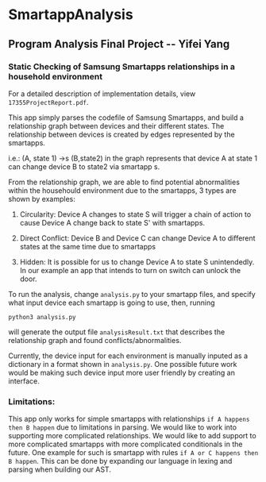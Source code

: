 # SmartappAnalysis

## Program Analysis Final Project -- Yifei Yang

### Static Checking of Samsung Smartapps relationships in a household environment

For a detailed description of implementation details, view `17355ProjectReport.pdf`.

This app simply parses the codefile of Samsung Smartapps, and build a relationship
graph between devices and their different states. The relationship between devices
is created by edges represented by the smartapps. 

i.e.: (A, state 1) ->s (B,state2) in the graph represents that device A at state 1
can change device B to state2 via smartapp s. 

From the relationship graph, we are able to find potential abnormalities within the
househould environment due to the smartapps, 3 types are shown by examples:

1. Circularity: Device A changes to state S will trigger a chain of action to cause 
Device A change back to state S' with smartapps.

2. Direct Conflict: Device B and Device C can change Device A to different states at
the same time due to smartapps

3. Hidden: It is possible for us to change Device A to state S unintendedly. In our
example an app that intends to turn on switch can unlock the door.

To run the analysis, change `analysis.py` to your smartapp files, and specify
what input device each smartapp is going to use, then, running

```python3 analysis.py``` 

will generate the output file `analysisResult.txt` that describes the relationship graph and found conflicts/abnormalities.

Currently, the device input for each environment is manually inputed as a dictionary in 
a format shown in `analysis.py`. One possible future work would be making such device
input more user friendly by creating an interface.

### Limitations:
This app only works for simple smartapps with relationships `if A happens then B happen` due to limitations
in parsing. We would like to work into supporting more complicated relationships. We would like 
to add support to more complicated smartapps with more complicated conditionals in the future. One
example for such is smartapp with rules `if A or C happens then B happen`. This can be done by expanding
our language in lexing and parsing when building our AST.
